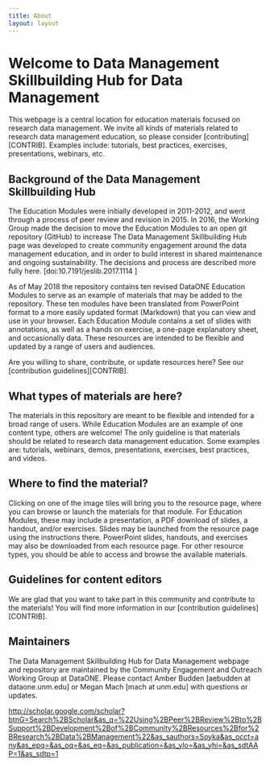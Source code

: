 ```yaml
---
title: About
layout: layout
---
```


# Welcome to Data Management Skillbuilding Hub for Data Management

This webpage is a central location for education materials focused on research data management. We invite all kinds of materials related to research data management education, so please consider [contributing][CONTRIB]. Examples include: tutorials, best practices, exercises, presentations, webinars, etc.

## Background of the Data Management Skillbuilding Hub



The Education Modules were initially developed in 2011-2012, and went through a process of peer review and revision in 2015.
In 2016, the Working Group made the decision to move the Education Modules to an open git repository (GitHub) to increase
The Data Management Skillbuilding Hub page was developed to create community engagement around the data management education, and in order to build interest in shared maintenance and ongoing sustainability. The decisions and process are described more fully here. [doi:10.7191/jeslib.2017.1114 ]

As of May 2018 the repository contains ten revised DataONE Education Modules to serve as an example of materials that may be added to the repository. These ten modules have been translated from PowerPoint format to a more easily updated format (Markdown) that you can view and use in your browser. Each Education Module contains a set of slides with annotations, as well as a hands on exercise, a one-page explanatory sheet, and occasionally data. These resources are intended to be flexible and updated by a range of users and audiences.

Are you willing to share, contribute, or update resources here? See our [contribution guidelines][CONTRIB].

## What types of materials are here?

The materials in this repository are meant to be flexible and intended for a broad range of users. While Education Modules are an example of one content type, others are welcome! The only guideline is that materials should be related to research data management education. Some examples are: tutorials, webinars, demos, presentations, exercises, best practices, and videos.

## Where to find the material?

Clicking on one of the image tiles will bring you to the resource page, where you can browse or launch the materials for that module. For Education Modules, these may include a presentation, a PDF download of slides, a handout, and/or exercises. Slides may be launched from the resource page using the instructions there. PowerPoint slides, handouts, and exercises may also be downloaded from each resource page. For other resource types, you should be able to access and browse the available materials.


## Guidelines for content editors

We are glad that you want to take part in this community and contribute to the materials! You will find more information in our [contribution guidelines][CONTRIB].


## Maintainers

The Data Management Skillbuilding Hub for Data Management webpage and repository are maintained by the Community Engagement and Outreach Working Group at DataONE. Please contact Amber Budden [aebudden at dataone.unm.edu] or Megan Mach [mach at unm.edu] with questions or updates.


http://scholar.google.com/scholar?btnG=Search%2BScholar&as_q=%22Using%2BPeer%2BReview%2Bto%2BSupport%2BDevelopment%2Bof%2BCommunity%2BResources%2Bfor%2BResearch%2BData%2BManagement%22&as_sauthors=Soyka&as_occt=any&as_epq=&as_oq=&as_eq=&as_publication=&as_ylo=&as_yhi=&as_sdtAAP=1&as_sdtp=1

<!--
In support of the DataONE project, the Community Engagement and Outreach Working group has developed a collection of research data management education resources. A central component of these resources was the creation of education modules that contain three complementary parts: slides, handouts, and exercises. These were designed for research data management training and to be adaptable for use in classroom teaching.

-->
